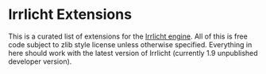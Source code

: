 # Irrlicht Extensions

This is a curated list of extensions for the [Irrlicht engine](http://irrlicht.sourceforge.net). All of this is free code subject to zlib style license unless otherwise specified. Everything in here should work with the latest version of Irrlicht (currently 1.9 unpublished developer version).
